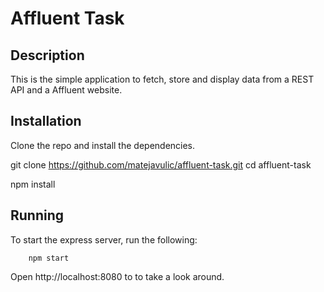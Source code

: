 # Affluent Task

## Description
This is the simple application to fetch, store and display data from a REST API and a Affluent website.

## Installation
Clone the repo and install the dependencies.

  git clone https://github.com/matejavulic/affluent-task.git
  cd affluent-task

  npm install

## Running
 To start the express server, run the following:

        npm start

Open http://localhost:8080 to to take a look around.